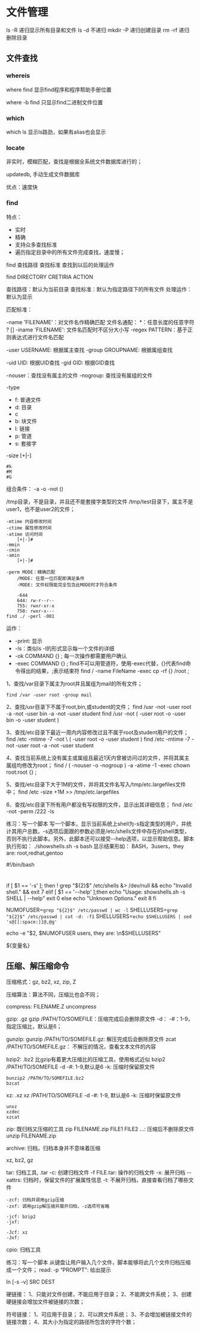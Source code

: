 # 文件管理

ls -R 递归显示所有目录和文件
ls -d 不递归
mkdir -P  递归创建目录
rm -rf 递归删除目录


## 文件查找

### whereis

where find 显示find程序和程序帮助手册位置

where -b find 只显示find二进制文件位置

### which

which ls 显示ls路劲，如果有alias也会显示

### locate

非实时，模糊匹配，查找是根据全系统文件数据库进行的；

updatedb, 手动生成文件数据库

优点：速度快

### find

特点：

- 实时
- 精确
- 支持众多查找标准
- 遍历指定目录中的所有文件完成查找，速度慢；
	
find 查找路径 查找标准 查找到以后的处理运作

find DIRECTORY CRETIRIA ACTION

查找路径：默认为当前目录
查找标准：默认为指定路径下的所有文件
处理运作：默认为显示

匹配标准：

-name 'FILENAME'：对文件名作精确匹配
	文件名通配：
		*：任意长度的任意字符
		?
		[]
-iname 'FILENAME': 文件名匹配时不区分大小写
-regex PATTERN：基于正则表达式进行文件名匹配

-user USERNAME: 根据属主查找
-group GROUPNAME: 根据属组查找

-uid UID: 根据UID查找
-gid GID: 根据GID查找

-nouser：查找没有属主的文件
-nogroup: 查找没有属组的文件

-type

- f: 普通文件
- d: 目录
- c
- b: 块文件
- l: 链接
- p: 管道
- s: 套接字

-size [+|-]

	#k
	#M
	#G

组合条件：
	-a
	-o
	-not
    \(\)

/tmp目录，不是目录，并且还不能套接字类型的文件
/tmp/test目录下，属主不是user1，也不是user2的文件；

	-mtime 内容修改时间
	-ctime 属性修改时间
	-atime 访问时间
		[+|-]#
	-mmin
	-cmin
	-amin
		[+|-]#
		
	-perm MODE：精确匹配
		/MODE: 任意一位匹配即满足条件
		-MODE: 文件权限能完全包含此MODE时才符合条件
		
		-644
		644: rw-r--r--
		755: rwxr-xr-x
		750: rwxr-x---
	find ./ -perl -001

运作：

- -print: 显示
- -ls：类似ls -l的形式显示每一个文件的详细
- -ok COMMAND {} \; 每一次操作都需要用户确认
- -exec COMMAND {} \; 
	find不可以用管道符，使用-exec代替，{}代表find命令得出的结果，\;表示结束符
	find / -name FileName -exec cp -rf {} /root \;

1、查找/var目录下属主为root并且属组为mail的所有文件；

```shell
find /var -user root -group mail
```

2、查找/usr目录下不属于root,bin,或student的文件；
find /usr -not -user root -a -not -user bin -a -not -user student
find /usr -not \( -user root -o -user bin -o -user student \)

3、查找/etc目录下最近一周内内容修改过且不属于root及student用户的文件；
find /etc -mtime -7 -not \ ( -user root -o -user student \)
find /etc -mtime -7 -not -user root -a -not -user student


4、查找当前系统上没有属主或属组且最近1天内曾被访问过的文件，并将其属主属组均修改为root；
find / \( -nouser -o -nogroup \) -a -atime -1 -exec chown root:root {} \; 

5、查找/etc目录下大于1M的文件，并将其文件名写入/tmp/etc.largefiles文件中；
find /etc -size +1M >> /tmp/etc.largefiles

6、查找/etc目录下所有用户都没有写权限的文件，显示出其详细信息；
find /etc -not -perm /222 -ls	


练习：写一个脚本
写一个脚本，显示当前系统上shell为-s指定类型的用户，并统计其用户总数。-s选项后面跟的参数必须是/etc/shells文件中存在的shell类型，否则不执行此脚本。另外，此脚本还可以接受--help选项，以显示帮助信息。脚本执行形如：
./showshells.sh -s bash
显示结果形如：
BASH，3users，they are:
root,redhat,gentoo


#!/bin/bash
#
if [ $1 == '-s' ]; then
  ! grep "${2}$" /etc/shells &> /dev/null && echo "Invalid shell." && exit 7
elif [ $1 == '--help' ];then
  echo "Usage: showshells.sh -s SHELL | --help"
  exit 0
else
  echo "Unknown Options."
  exit 8
fi

NUMOFUSER=`grep "${2}$" /etc/passwd | wc -l`
SHELLUSERS=`grep "${2}$" /etc/passwd | cut -d: -f1`
SHELLUSERS=`echo $SHELLUSERS | sed 's@[[:space:]]@,@g'`

echo -e "$2, $NUMOFUSER users, they are: \n$SHELLUSERS"

${变量名}


## 压缩、解压缩命令

压缩格式：gz, bz2, xz, zip, Z

压缩算法：算法不同，压缩比也会不同；

compress: FILENAME.Z
uncompress

gzip: .gz
	gzip /PATH/TO/SOMEFILE：压缩完成后会删除原文件
		-d： 
		-#：1-9，指定压缩比，默认是6；
	
gunzip: 
	gunzip /PATH/TO/SOMEFILE.gz: 解压完成后会删除原文件
zcat /PATH/TO/SOMEFILE.gz： 不解压的情况，查看文本文件的内容
	

bzip2: .bz2
比gzip有着更大压缩比的压缩工具，使用格式近似
	bzip2 /PATH/TO/SOMEFILE
		-d
		-#: 1-9,默认是6
		-k: 压缩时保留原文件
		
	bunzip2 /PATH/TO/SOMEFILE.bz2
	bzcat

xz: .xz
	xz /PATH/TO/SOMEFILE
		-d
		-#: 1-9, 默认是6
		-k: 压缩时保留原文件
		
	unxz
	xzdec
	xzcat 

zip: 既归档又压缩的工具
	zip FILENAME.zip FILE1 FILE2 ...: 压缩后不删除原文件
	unzip FILENAME.zip
	
archive: 归档，归档本身并不意味着压缩

xz, bz2, gz


tar: 归档工具, .tar
	-c: 创建归档文件
	-f FILE.tar: 操作的归档文件
	-x: 展开归档
	--xattrs: 归档时，保留文件的扩展属性信息
	-t: 不展开归档，直接查看归档了哪些文件

	-zcf: 归档并调用gzip压缩
	-zxf: 调用gzip解压缩并展开归档，-z选项可省略
	
	-jcf: bzip2
	-jxf:
	
	-Jcf: xz
	-Jxf:

cpio: 归档工具
	

	
练习：写一个脚本
从键盘让用户输入几个文件，脚本能够将此几个文件归档压缩成一个文件；
read:
	-p “PROMPT": 给出提示

ln [-s -v] SRC DEST


硬链接：
	1、只能对文件创建，不能应用于目录；
	2、不能跨文件系统；
	3、创建硬链接会增加文件被链接的次数；
	
符号链接：
	1、可应用于目录；
	2、可以跨文件系统；
	3、不会增加被链接文件的链接次数；
	4、其大小为指定的路径所包含的字符个数；

